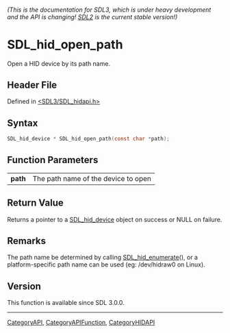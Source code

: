 ###### (This is the documentation for SDL3, which is under heavy development and the API is changing! [SDL2](https://wiki.libsdl.org/SDL2/) is the current stable version!)
# SDL_hid_open_path

Open a HID device by its path name.

## Header File

Defined in [<SDL3/SDL_hidapi.h>](https://github.com/libsdl-org/SDL/blob/main/include/SDL3/SDL_hidapi.h)

## Syntax

```c
SDL_hid_device * SDL_hid_open_path(const char *path);

```

## Function Parameters

|              |                                     |
| ------------ | ----------------------------------- |
| **path**     | The path name of the device to open |

## Return Value

Returns a pointer to a [SDL_hid_device](SDL_hid_device) object on success
or NULL on failure.

## Remarks

The path name be determined by calling
[SDL_hid_enumerate](SDL_hid_enumerate)(), or a platform-specific path name
can be used (eg: /dev/hidraw0 on Linux).

## Version

This function is available since SDL 3.0.0.

----
[CategoryAPI](CategoryAPI), [CategoryAPIFunction](CategoryAPIFunction), [CategoryHIDAPI](CategoryHIDAPI)

